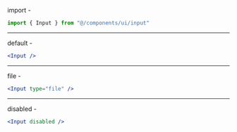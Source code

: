 import -

```jsx
import { Input } from "@/components/ui/input"
```

---

default -

```jsx
<Input />
```

---

file -

```jsx
<Input type="file" />
```

---

disabled -

```jsx
<Input disabled />
```
